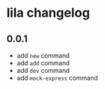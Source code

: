 # lila changelog

## 0.0.1

- add `new` command
- add `add` command
- add `dev` command
- add `mock-express` command